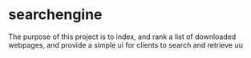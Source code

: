 # searchengine

The purpose of this project is to index, and rank a list of downloaded webpages, and provide a simple ui for clients to search and retrieve uu
